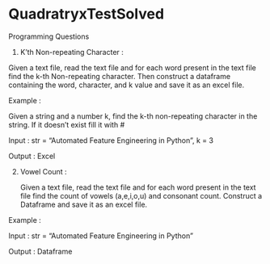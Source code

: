 # QuadratryxTestSolved

Programming Questions
1) K’th Non-repeating Character :

Given a text file, read the text file and for each word present in the text file find the k-th Non-repeating character. Then construct a dataframe containing the word, character, and k value and save it as an excel file. 

Example :

Given a string and a number k, find the k-th non-repeating character in the string. If it doesn’t exist fill it with #

Input : str = “Automated Feature Engineering in Python”, k = 3

Output : Excel





2) Vowel Count :

    Given a text file, read the text file and for each word present in the text file find the count of vowels (a,e,i,o,u) and consonant count. Construct a Dataframe and save it as an excel file.

Example :

Input : str = “Automated Feature Engineering in Python”

Output : Dataframe
